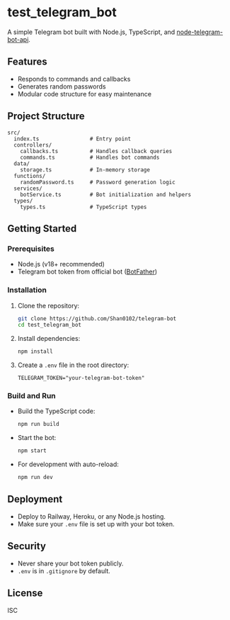 # test_telegram_bot

A simple Telegram bot built with Node.js, TypeScript, and [node-telegram-bot-api](https://github.com/yagop/node-telegram-bot-api).

## Features

-   Responds to commands and callbacks
-   Generates random passwords
-   Modular code structure for easy maintenance

## Project Structure

```
src/
  index.ts                # Entry point
  controllers/
    callbacks.ts          # Handles callback queries
    commands.ts           # Handles bot commands
  data/
    storage.ts            # In-memory storage
  functions/
    randomPassword.ts     # Password generation logic
  services/
    botService.ts         # Bot initialization and helpers
  types/
    types.ts              # TypeScript types
```

## Getting Started

### Prerequisites

-   Node.js (v18+ recommended)
-   Telegram bot token from official bot ([BotFather](https://t.me/botfather))

### Installation

1. Clone the repository:

    ```bash
    git clone https://github.com/Shan0102/telegram-bot
    cd test_telegram_bot
    ```

2. Install dependencies:

    ```bash
    npm install
    ```

3. Create a `.env` file in the root directory:
    ```
    TELEGRAM_TOKEN="your-telegram-bot-token"
    ```

### Build and Run

-   Build the TypeScript code:

    ```bash
    npm run build
    ```

-   Start the bot:

    ```bash
    npm start
    ```

-   For development with auto-reload:
    ```bash
    npm run dev
    ```

## Deployment

-   Deploy to Railway, Heroku, or any Node.js hosting.
-   Make sure your `.env` file is set up with your bot token.

## Security

-   Never share your bot token publicly.
-   `.env` is in `.gitignore` by default.

## License

ISC

